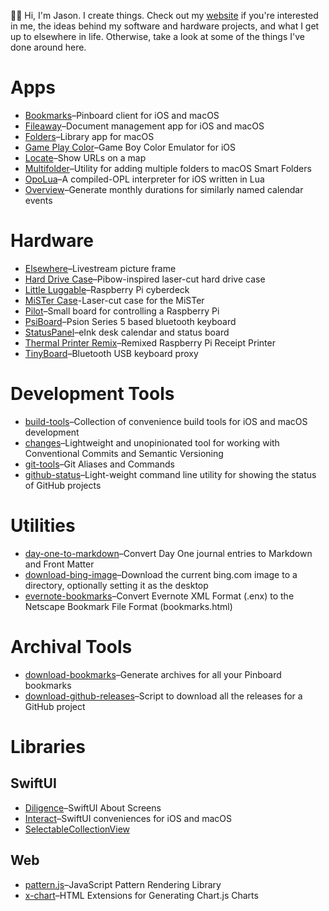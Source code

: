 👋🏻 Hi, I'm Jason. I create things. Check out my [website](https://jbmorley.co.uk) if you're interested in me, the ideas behind my software and hardware projects, and what I get up to elsewhere in life. Otherwise, take a look at some of the things I've done around here.

# Apps

- [Bookmarks](https://github.com/inseven/bookmarks)–Pinboard client for iOS and macOS
- [Fileaway](https://github.com/inseven/fileaway)–Document management app for iOS and macOS
- [Folders](https://github.com/inseven/folders)–Library app for macOS
- [Game Play Color](https://github.com/gameplaycolor/gameplaycolor)–Game Boy Color Emulator for iOS
- [Locate](https://github.com/jbmorley/locate)–Show URLs on a map
- [Multifolder](https://github.com/inseven/multifolder)–Utility for adding multiple folders to macOS Smart Folders
- [OpoLua](https://github.com/inseven/opolua)–A compiled-OPL interpreter for iOS written in Lua
- [Overview](https://github.com/inseven/overview)–Generate monthly durations for similarly named calendar events

# Hardware

- [Elsewhere](https://github.com/inseven/elsewhere)–Livestream picture frame
- [Hard Drive Case](https://github.com/jbmorley/hard-drive-case)–Pibow-inspired laser-cut hard drive case
- [Little Luggable](https://github.com/jbmorley/little-luggable)–Raspberry Pi cyberdeck
- [MiSTer Case](https://github.com/jbmorley/mister-case)-Laser-cut case for the MiSTer
- [Pilot](https://github.com/jbmorley/pilot)–Small board for controlling a Raspberry Pi
- [PsiBoard](https://github.com/jbmorley/psiboard)–Psion Series 5 based bluetooth keyboard
- [StatusPanel](https://github.com/inseven/statuspanel)–eInk desk calendar and status board
- [Thermal Printer Remix](https://github.com/jbmorley/thermal-printer)–Remixed Raspberry Pi Receipt Printer
- [TinyBoard](https://github.com/inseven/tinyboard)–Bluetooth USB keyboard proxy

# Development Tools

- [build-tools](https://github.com/jbmorley/build-tools)–Collection of convenience build tools for iOS and macOS development
- [changes](https://github.com/jbmorley/changes)–Lightweight and unopinionated tool for working with Conventional Commits and Semantic Versioning
- [git-tools](https://github.com/jbmorley/git-tools)–Git Aliases and Commands
- [github-status](https://github.com/jbmorley/github-status)–Light-weight command line utility for showing the status of GitHub projects

# Utilities

- [day-one-to-markdown](https://github.com/jbmorley/day-one-to-markdown)–Convert Day One journal entries to Markdown and Front Matter
- [download-bing-image](https://github.com/jbmorley/download-bing-image)–Download the current bing.com image to a directory, optionally setting it as the desktop
- [evernote-bookmarks](https://github.com/jbmorley/evernote-bookmarks)–Convert Evernote XML Format (.enx) to the Netscape Bookmark File Format (bookmarks.html)

# Archival Tools

- [download-bookmarks](https://github.com/jbmorley/download-bookmarks)–Generate archives for all your Pinboard bookmarks
- [download-github-releases](https://github.com/jbmorley/download-github-releases)–Script to download all the releases for a GitHub project

# Libraries

## SwiftUI

- [Diligence](https://github.com/inseven/diligence)–SwiftUI About Screens
- [Interact](https://github.com/jbmorley/interact)–SwiftUI conveniences for iOS and macOS
- [SelectableCollectionView](https://github.com/jbmorley/selectablecollectionview)

## Web

- [pattern.js](https://patternjs.com/)–JavaScript Pattern Rendering Library
- [x-chart](https://github.com/jbmorley/x-chart)–HTML Extensions for Generating Chart.js Charts
